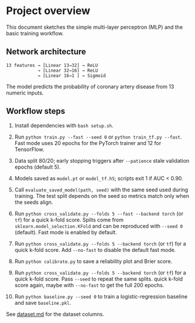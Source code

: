 # Project overview

This document sketches the simple multi-layer perceptron (MLP) and the basic
training workflow.

## Network architecture

```text
13 features → [Linear 13→32] → ReLU
            → [Linear 32→16] → ReLU
            → [Linear 16→1 ] → Sigmoid
```

The model predicts the probability of coronary artery disease from 13 numeric
inputs.

## Workflow steps

1. Install dependencies with `bash setup.sh`.

2. Run `python train.py --fast --seed 0` or `python train_tf.py --fast`.
   Fast mode uses 20 epochs for the PyTorch trainer and 12 for TensorFlow.

3. Data split 80/20; early stopping triggers after `--patience` stale
   validation epochs (default 5).

4. Models saved as `model.pt` or `model_tf.h5`; scripts exit 1 if AUC < 0.90.

5. Call `evaluate_saved_model(path, seed)` with the same seed used during
   training. The test split depends on the seed so metrics match only when the
   seeds align.


6. Run `python cross_validate.py --folds 5 --fast --backend torch` (or `tf`)
   for a quick k-fold score. Splits come from `sklearn.model_selection.KFold`
   and can be reproduced with `--seed 0` (default). Fast mode is enabled by
   default.

6. Run `python cross_validate.py --folds 5 --backend torch` (or `tf`) for a
   quick k-fold score. Add `--no-fast` to disable the default fast mode.


7. Run `python calibrate.py` to save a reliability plot and Brier score.

8. Run `python cross_validate.py --folds 5 --backend torch` (or `tf`) for a
   quick k-fold score. Pass `--seed` to repeat the same splits.
   quick k-fold score again, maybe with `--no-fast` to get the full 200 epochs.

9. Run `python baseline.py --seed 0` to train a logistic-regression
   baseline and save `baseline.pkl`.

See [dataset.md](dataset.md) for the dataset columns.
